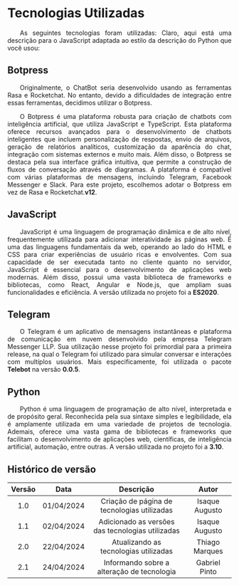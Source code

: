 # Tecnologias Utilizadas

<p align="justify">&emsp;&emsp;As seguintes tecnologias foram utilizadas:
Claro, aqui está uma descrição para o JavaScript adaptada ao estilo da descrição do Python que você usou:</p>

## Botpress
<p align="justify">&emsp;&emsp;Originalmente, o ChatBot seria desenvolvido usando as ferramentas Rasa e Rocketchat. No entanto, devido a dificuldades de integração entre essas ferramentas, decidimos utilizar o Botpress.</p>

<p align="justify">&emsp;&emsp;O Botpress é uma plataforma robusta para criação de chatbots com inteligência artificial, que utiliza JavaScript e TypeScript. Esta plataforma oferece recursos avançados para o desenvolvimento de chatbots inteligentes que incluem personalização de respostas, envio de arquivos, geração de relatórios analíticos, customização da aparência do chat, integração com sistemas externos e muito mais. Além disso, o Botpress se destaca pela sua interface gráfica intuitiva, que permite a construção de fluxos de conversação através de diagramas. A plataforma é compatível com várias plataformas de mensagens, incluindo Telegram, Facebook Messenger e Slack. Para este projeto, escolhemos adotar o Botpress em vez de Rasa e Rocketchat.<b>v12</b>.</p>

## JavaScript
<p align="justify">&emsp;&emsp;JavaScript é uma linguagem de programação dinâmica e de alto nível, frequentemente utilizada para adicionar interatividade às páginas web. É uma das linguagens fundamentais da web, operando ao lado do HTML e CSS para criar experiências de usuário ricas e envolventes. Com sua capacidade de ser executada tanto no cliente quanto no servidor, JavaScript é essencial para o desenvolvimento de aplicações web modernas. Além disso, possui uma vasta biblioteca de frameworks e bibliotecas, como React, Angular e Node.js, que ampliam suas funcionalidades e eficiência. A versão utilizada no projeto foi a <b>ES2020</b>.</p>

## Telegram
<p align="justify">&emsp;&emsp;O Telegram é um aplicativo de mensagens instantâneas e plataforma de comunicação em nuvem desenvolvido pela empresa Telegram Messenger LLP. Sua utilização nesse projeto foi primordial para a primeira release, na qual o Telegram foi utilizado para simular conversar e interações com multíplos usuários. Mais especificamente, foi utilizada o pacote <b>Telebot</b> na versão <b>0.0.5</b>.</p>

## Python
<p align="justify">&emsp;&emsp;Python é uma linguagem de programação de alto nível, interpretada e de propósito geral. Reconhecida pela sua sintaxe simples e legibilidade, ela é amplamente utilizada em uma variedade de projetos de tecnologia. Ademais, oferece uma vasta gama de bibliotecas e frameworks que facilitam o desenvolvimento de aplicações web, científicas, de inteligência artificial, automação, entre outras. A versão utilizada no projeto foi a <b>3.10</b>.</p>

## Histórico de versão

| Versão |    Data    |                    Descrição                    |     Autor      |
|:------:|:----------:|:-----------------------------------------------:|:--------------:|
|  1.0   | 01/04/2024 |   Criação de página de tecnologias utilizadas   | Isaque Augusto |
|  1.1   | 02/04/2024 | Adicionado as versões das tecnologias utilizadas| Isaque Augusto |
|  2.0   | 22/04/2024 |    Atualizando as tecnologias utilizadas        | Thiago Marques |
|  2.1   | 24/04/2024 |    Informando sobre a alteração de tecnologia   | Gabriel Pinto  |
